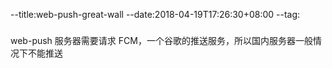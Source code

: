 --title:web-push-great-wall
--date:2018-04-19T17:26:30+08:00
--tag:
###
web-push 服务器需要请求 FCM，一个谷歌的推送服务，所以国内服务器一般情况下不能推送
